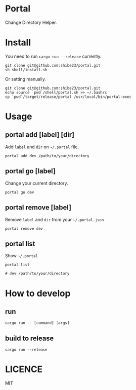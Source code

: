 # Portal

Change Directory Helper.

# Install

You need to run `cargo run --release` currently.

```
git clone git@github.com:shibe23/portal.git
sh shell/install.sh
```

Or setting manually.

```
git clone git@github.com:shibe23/portal.git
echo source `pwd`/shell/portal.sh >> ~/.bashrc
cp `pwd`/target/release/portal /usr/local/bin/portal-exec
```

# Usage

## portal add [label] [dir]

Add `label` and `dir` on `~/.portal` file.

```
portal add dev /path/to/your/directory
```

## portal go [label]

Change your current directory.

```
portal go dev
```

## portal remove [label]

Remove `label` and `dir` from your `~/.portal.json`

```
portal remove dev
```

## portal list

Show `~/.portal`

```
portal list

# dev /path/to/your/directory
```

# How to develop

## run

```
cargo run -- [command] [args]
```

## build to release

```
cargo run --release
```

# LICENCE

MIT
